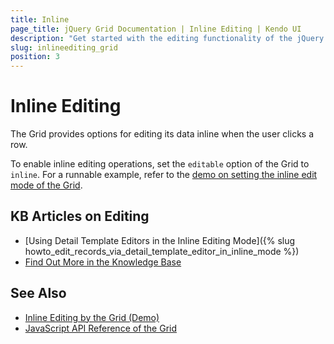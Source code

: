 ```yaml
---
title: Inline
page_title: jQuery Grid Documentation | Inline Editing | Kendo UI
description: "Get started with the editing functionality of the jQuery Grid by Kendo UI and learn how to apply the inline edit mode."
slug: inlineediting_grid
position: 3
---
```


# Inline Editing

The Grid provides options for editing its data inline when the user clicks a row.

To enable inline editing operations, set the `editable` option of the Grid to `inline`. For a runnable example, refer to the [demo on setting the inline edit mode of the Grid](https://demos.telerik.com/kendo-ui/grid/editing-inline).

## KB Articles on Editing

* [Using Detail Template Editors in the Inline Editing Mode]({% slug howto_edit_records_via_detail_template_editor_in_inline_mode %})
* [Find Out More in the Knowledge Base](/knowledge-base)

## See Also

* [Inline Editing by the Grid (Demo)](https://demos.telerik.com/kendo-ui/grid/editing-inline)
* [JavaScript API Reference of the Grid](/api/javascript/ui/grid)

